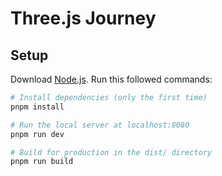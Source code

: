# Three.js Journey

## Setup
Download [Node.js](https://nodejs.org/en/download/).
Run this followed commands:

``` bash
# Install dependencies (only the first time)
pnpm install

# Run the local server at localhost:8080
pnpm run dev

# Build for production in the dist/ directory
pnpm run build
```
